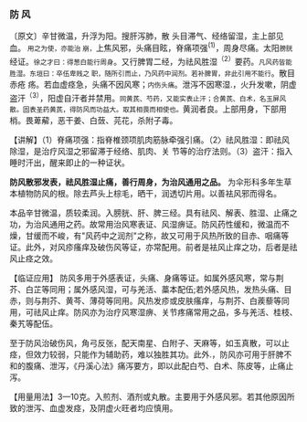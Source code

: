 ### 防 风

〔原文〕辛甘微温，升浮为阳。搜肝泻肺，散
头目滞气、经络留湿，主上部见血。<small> 用之为使，亦能治
崩，</small>上焦风邪，头痛目眩，脊痛项强<sup>(1)</sup>，周身尽痛。太阳<small>膀胱</small>经证。<small>徐之才曰：得葱白能行周身</small>。又行脾胃二经，为祛风胜湿<sup>（2）</sup>要药。<small>凡风药皆能胜湿。东垣曰：卒伍卑贱之
职，随所引而止，乃风药中润剂。若补脾胃，非此引用不能行</small>。散目赤疮
疡。若血虚痉急，头痛不因风寒；<small>内伤头痛</small>。泄泻不因寒湿.，火升发嗽，阴虚盗汗<sup>（3）</sup>，阳虚自汗者并禁用。<small>同黄芪、芍药，又能实表止汗；合黄芪、白术，名玉屏风散。固表圣药黄芪，得防风而功益大。取其相畏而相使也。</small>黄润者良。上部用身，下部用梢。畏萆薢，恶干姜、白蔹、芫花，杀附子毒。

【讲解】（1）脊痛项强：指脊椎颈项肌肉筋脉牵强引痛。（2〉祛风胜湿：即祛风除湿，是治疗风湿之邪留滞于经络、肌肉、关
节等的治疗法则。（3）盗汗：指入睡时汗出，醒来即止的一种证状。

**防风散邪发表，祛风胜湿止痛，善行周身，为治风通用之品。**
为伞形科多年生草本植物防风的根。除去芦头上棕毛，晒干，润透切片用。以善袪风邪而得名。

本品辛甘微温，质较柔润。入膀胱、肝、脾三经。具有祛风、解表、胜湿、止痛之功，为治风通用之药。故常用治风寒表证、风湿痹证。防风药性缓和，微温而不燥，甘缓而不峻，有"风药中之润剂"之称，故又可用于风热所致的目赤、咽痛等证。此外，对风疹瘙痒及破伤风等证，亦常配用。前者是袪风止痒之功，后者是祛风止痉之效。

【临证应用】 防风多用于外感表证，头痛、身痛等证。如属外感风寒，常与荆芥、白芷等同用；属外感风湿，可与羌活、藁本配伍;若外感风热，发热头痛、目赤，则与荆芥、黄芩、薄荷等同用。风热发疹或皮肤瘙痒，与荆芥、白蒺藜等同用，可祛风止痒。防风亦为治疗风寒湿痹、关节疼痛常用之品，多与羌活、桂枝、秦艽等配伍。

至于防风治破伤风，角弓反张，配天南星、白附子、天麻等，如玉真散，可以止痉，但效力较弱，只能作为辅助药，难以独胜其功。此外.，防风亦可用于肝脾不和的腹痛、泄泻，《丹溪心法》痛泻要方，即以此配白芍、白术、陈皮等，止痛止泻。

【用量用法】3—10克。入煎剂、酒剂或丸散。主要用于外感风邪。若其他原因所致的泄泻、血虚发痉，及阴虚火旺者均应慎用。
